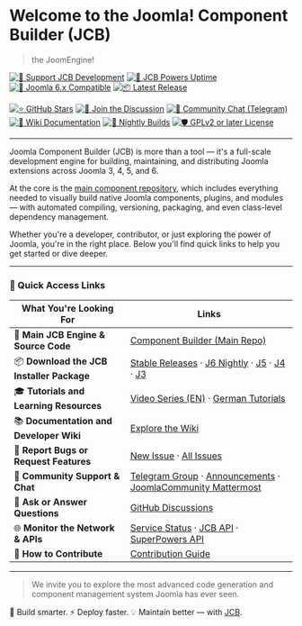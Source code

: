 # Welcome to the Joomla! Component Builder (JCB)
> the JoomEngine!

[![💚 Support JCB Development](https://img.shields.io/badge/Donate-JCB%20on%20OpenCollective-green.svg)](https://opencollective.com/joomla-component-builder/contribute/donation-15820/checkout?interval=month&amount=40&contributeAs=me) [![🔌 JCB Powers Uptime](https://status.vdm.dev/api/badge/25/uptime?labelPrefix=JCB+Powers+)](https://status.vdm.dev/status/jcb) [![🔧 Joomla 6.x Compatible](https://img.shields.io/badge/Joomla-6.x%20Compatible-orange.svg)](https://git.vdm.dev/joomla/pkg-component-builder/src/branch/6.x) [![📦 Latest Release](https://img.shields.io/badge/Release-git.vdm.dev-blue)](https://git.vdm.dev/joomla/pkg-component-builder/releases) 

[![⭐ GitHub Stars](https://img.shields.io/github/stars/joomengine/Joomla-Component-Builder.svg?style=flat&label=Stars)](https://github.com/joomengine/Joomla-Component-Builder/stargazers) [![💬 Join the Discussion](https://img.shields.io/badge/Discussions-GitHub-blueviolet)](https://github.com/orgs/joomengine/discussions) [![👥 Community Chat (Telegram)](https://img.shields.io/badge/Chat-Telegram-blue.svg)](https://t.me/jcb_group) [![📖 Wiki Documentation](https://img.shields.io/badge/Docs-Wiki-informational)](https://git.vdm.dev/joomla/Component-Builder/wiki) [![🧪 Nightly Builds](https://img.shields.io/badge/Nightly-Builds-orange)](https://git.vdm.dev/joomla/pkg-component-builder) [![🛡️ GPLv2 or later License](https://img.shields.io/badge/License-GPLv2-blue.svg)](https://git.vdm.dev/joomla/Component-Builder/src/branch/5.x/LICENSE.txt)

---

Joomla Component Builder (JCB) is more than a tool — it's a full-scale development engine for building, maintaining, and distributing Joomla extensions across Joomla 3, 4, 5, and 6.

At the core is the [main component repository](https://git.vdm.dev/joomla/Component-Builder), which includes everything needed to visually build native Joomla components, plugins, and modules — with automated compiling, versioning, packaging, and even class-level dependency management.

Whether you're a developer, contributor, or just exploring the power of Joomla, you're in the right place. Below you'll find quick links to help you get started or dive deeper.

---

### 🧭 Quick Access Links

| **What You're Looking For**                            | **Links**                                                                                                                                                                                                                                                                                       |
|--------------------------------------------------------|--------------------------------------------------------------------------------------------------------------------------------------------------------------------------------------------------------------------------------------------------------------------------------------------------|
| 🚀 **Main JCB Engine & Source Code**                   | [Component Builder (Main Repo)](https://git.vdm.dev/joomla/Component-Builder)                                                                                                                                                                                                                   |
| 📦 **Download the JCB Installer Package**              | [Stable Releases](https://git.vdm.dev/joomla/pkg-component-builder/releases) · [J6 Nightly](https://github.com/joomengine/pkg-component-builder/archive/refs/heads/6.x.zip) · [J5](https://github.com/joomengine/pkg-component-builder/archive/refs/heads/5.x.zip) · [J4](https://github.com/joomengine/pkg-component-builder/archive/refs/heads/4.x.zip) · [J3](https://github.com/joomengine/pkg-component-builder/archive/refs/heads/3.x.zip) |
| 🎓 **Tutorials and Learning Resources**                | [Video Series (EN)](https://www.youtube.com/playlist?list=PLQRGFI8XZ_wtGvPQZWBfDzzlERLQgpMRE) · [German Tutorials](https://www.youtube.com/playlist?list=PLQRGFI8XZ_wu0tDFxJtZFwW7AxA4JHQV7)                                                                                                   |
| 📚 **Documentation and Developer Wiki**                | [Explore the Wiki](https://git.vdm.dev/joomla/Component-Builder/wiki)                                                                                                                                                                                                                           |
| 🐞 **Report Bugs or Request Features**                 | [New Issue](https://git.vdm.dev/joomla/Component-Builder/issues/new/choose) · [All Issues](https://git.vdm.dev/joomla/Component-Builder/issues)                                                                                                                                                 |
| 💬 **Community Support & Chat**                        | [Telegram Group](https://t.me/jcb_group) · [Announcements](https://t.me/Joomla_component_builder) · [JoomlaCommunity Mattermost](https://joomlacommunity.cloud.mattermost.com/main/channels/jcb)                                                                                              |
| 🧠 **Ask or Answer Questions**                         | [GitHub Discussions](https://github.com/orgs/joomengine/discussions)                                                                                                                                                                                                                            |
| 🌐 **Monitor the Network & APIs**                      | [Service Status](https://status.vdm.dev/status/jcb) · [JCB API](https://api.joomlacomponentbuilder.com/v1/network/community/jcb) · [SuperPowers API](https://api.joomlacomponentbuilder.com/v1/network/community/jcb/super-powers)                                                             |
| 🤝 **How to Contribute**                               | [Contribution Guide](https://git.vdm.dev/joomla/Component-Builder/src/branch/5.x/.github/CONTRIBUTING.md)                                                                                                                                                                                       |

---

> We invite you to explore the most advanced code generation and component management system Joomla has ever seen.

🧱 Build smarter. ⚡ Deploy faster. 💡 Maintain better — with [JCB](https://www.joomlacomponentbuilder.com).
